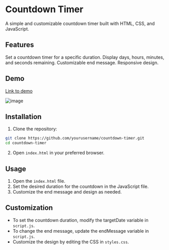 # Countdown Timer
A simple and customizable countdown timer built with HTML, CSS, and JavaScript.
## Features
Set a countdown timer for a specific duration.
Display days, hours, minutes, and seconds remaining.
Customizable end message.
Responsive design.

## Demo
[Link to demo](https://codepen.io/Ashwini-Sonawane/pen/xxodMKp)
<br>

![image](https://github.com/user-attachments/assets/f8036506-47e3-498b-8801-d93b33e3eec6)


## Installation
1. Clone the repository:
```bash
git clone https://github.com/yourusername/countdown-timer.git
cd countdown-timer
```
2. Open `index.html` in your preferred browser.

## Usage
1. Open the `index.html` file.
2. Set the desired duration for the countdown in the JavaScript file.
3. Customize the end message and design as needed.
## Customization
- To set the countdown duration, modify the targetDate variable in `script.js`.
- To change the end message, update the endMessage variable in `script.js`.
- Customize the design by editing the CSS in `styles.css`.
